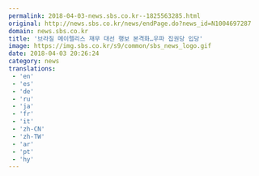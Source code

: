 ```yaml
---
permalink: 2018-04-03-news.sbs.co.kr--1825563285.html
original: http://news.sbs.co.kr/news/endPage.do?news_id=N1004697287
domain: news.sbs.co.kr
title: '브라질 메이렐리스 재무 대선 행보 본격화…우파 집권당 입당'
image: https://img.sbs.co.kr/s9/common/sbs_news_logo.gif
date: 2018-04-03 20:26:24
category: news
translations: 
 - 'en'
 - 'es'
 - 'de'
 - 'ru'
 - 'ja'
 - 'fr'
 - 'it'
 - 'zh-CN'
 - 'zh-TW'
 - 'ar'
 - 'pt'
 - 'hy'
---
```


